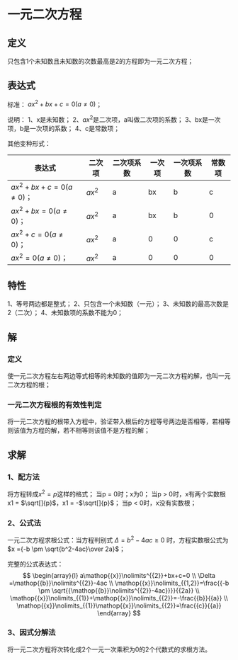 # 一元二次方程

## 定义
只包含1个未知数且未知数的次数最高是2的方程即为一元二次方程；

## 表达式
标准：
$ax^{2} + bx + c = 0(a \ne 0)$；

说明：
1、x是未知数；
2、$ax^{2}$是二次项，a叫做二次项的系数；
3、bx是一次项，b是一次项的系数；
4、c是常数项；

其他变种形式：

| 表达式 | 二次项 | 二次项系数 | 一次项 | 一次项系数 | 常数项 
|---|---|---|---|---|---|
| $ax^{2} + bx + c = 0(a \ne 0)$； | $ax^{2}$ | a | bx | b | c |
|  $ax^{2} + bx = 0(a \ne 0)$； | $ax^{2}$ | a | bx | b | 0 |
| $ax^{2} + c = 0(a \ne 0)$； |$ax^{2}$ | a | 0 | 0 | c |
| $ax^{2} = 0(a \ne 0)$； |$ax^{2}$ | a | 0 | 0 | 0 |

## 特性
1、等号两边都是整式；
2、只包含一个未知数（一元）；
3、未知数的最高次数是2（二次）；
4、未知数项的系数不能为0；

## 解
### 定义
使一元二次方程左右两边等式相等的未知数的值即为一元二次方程的解，也叫一元二次方程的根；

### 一元二次方程根的有效性判定
将一元二次方程的根带入方程中，验证带入根后的方程等号两边是否相等，若相等则该值为方程的解，若不相等则该值不是方程的解；

## 求解
### 1、配方法
将方程转成$x^{2} = p$这样的格式；
当p = 0时；x为0；
当p > 0时，x有两个实数根 x1 = $\sqrt[]{p}$，x1 = -$\sqrt[]{p}$；
当p < 0时，x没有实数根；

### 2、公式法
一元二次方程求根公式：当方程判别式 $\Delta = b^{2} - 4ac \geqslant 0$ 时，方程实数根公式为 $x ={-b \pm \sqrt{b^2-4ac}\over 2a}$；

完整的公式表达式：
$$
\begin{array}{l} 
  a\mathop{{x}}\nolimits^{{2}}+bx+c=0 \\ 
  \Delta =\mathop{{b}}\nolimits^{{2}}-4ac \\ 
  \mathop{{x}}\nolimits_{{1,2}}=\frac{{-b \pm  
  \sqrt{{\mathop{{b}}\nolimits^{{2}}-4ac}}}}{{2a}} \\ 
  \mathop{{x}}\nolimits_{{1}}+\mathop{{x}}\nolimits_{{2}}=-\frac{{b}}{{a}} \\ 
  \mathop{{x}}\nolimits_{{1}}\mathop{{x}}\nolimits_{{2}}=\frac{{c}}{{a}} 
\end{array} 
$$

### 3、因式分解法
将一元二次方程将次转化成2个一元一次乘积为0的2个代数式的求根方法。
